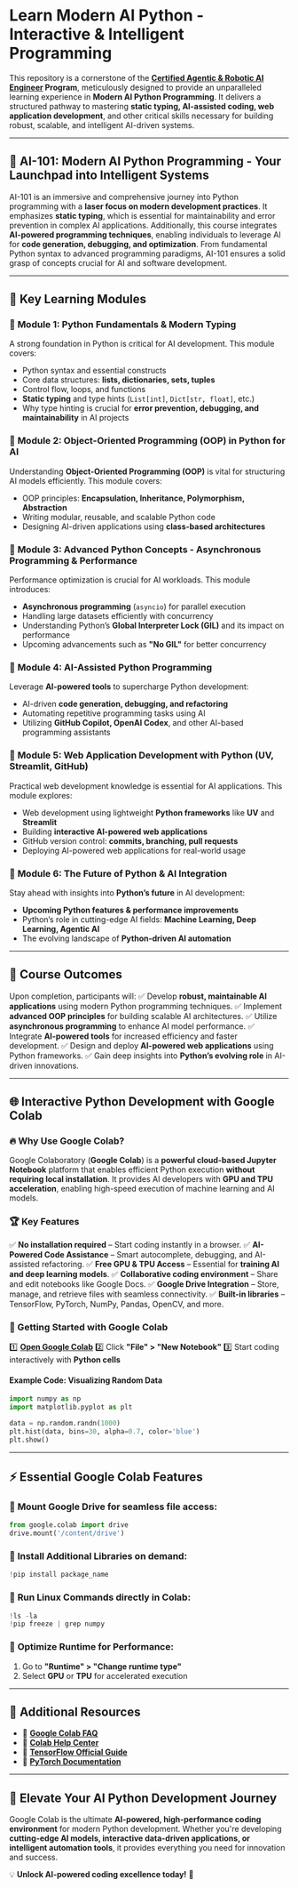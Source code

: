 # Learn Modern AI Python - Interactive & Intelligent Programming

This repository is a cornerstone of the **[Certified Agentic & Robotic AI Engineer](https://docs.google.com/document/d/15usu1hkrrRLRjcq_3nCTT-0ljEcgiC44iSdvdqrCprk/edit?usp=sharing) Program**, meticulously designed to provide an unparalleled learning experience in **Modern AI Python Programming**. It delivers a structured pathway to mastering **static typing, AI-assisted coding, web application development**, and other critical skills necessary for building robust, scalable, and intelligent AI-driven systems.

---

## 🚀 AI-101: Modern AI Python Programming - Your Launchpad into Intelligent Systems

AI-101 is an immersive and comprehensive journey into Python programming with a **laser focus on modern development practices**. It emphasizes **static typing**, which is essential for maintainability and error prevention in complex AI applications. Additionally, this course integrates **AI-powered programming techniques**, enabling individuals to leverage AI for **code generation, debugging, and optimization**. From fundamental Python syntax to advanced programming paradigms, AI-101 ensures a solid grasp of concepts crucial for AI and software development.

---

## 📌 Key Learning Modules

### 🔹 **Module 1: Python Fundamentals & Modern Typing**
A strong foundation in Python is critical for AI development. This module covers:
- Python syntax and essential constructs
- Core data structures: **lists, dictionaries, sets, tuples**
- Control flow, loops, and functions
- **Static typing** and type hints (`List[int]`, `Dict[str, float]`, etc.)
- Why type hinting is crucial for **error prevention, debugging, and maintainability** in AI projects

### 🔹 **Module 2: Object-Oriented Programming (OOP) in Python for AI**
Understanding **Object-Oriented Programming (OOP)** is vital for structuring AI models efficiently. This module covers:
- OOP principles: **Encapsulation, Inheritance, Polymorphism, Abstraction**
- Writing modular, reusable, and scalable Python code
- Designing AI-driven applications using **class-based architectures**

### 🔹 **Module 3: Advanced Python Concepts - Asynchronous Programming & Performance**
Performance optimization is crucial for AI workloads. This module introduces:
- **Asynchronous programming** (`asyncio`) for parallel execution
- Handling large datasets efficiently with concurrency
- Understanding Python’s **Global Interpreter Lock (GIL)** and its impact on performance
- Upcoming advancements such as **"No GIL"** for better concurrency

### 🔹 **Module 4: AI-Assisted Python Programming**
Leverage **AI-powered tools** to supercharge Python development:
- AI-driven **code generation, debugging, and refactoring**
- Automating repetitive programming tasks using AI
- Utilizing **GitHub Copilot, OpenAI Codex**, and other AI-based programming assistants

### 🔹 **Module 5: Web Application Development with Python (UV, Streamlit, GitHub)**
Practical web development knowledge is essential for AI applications. This module explores:
- Web development using lightweight **Python frameworks** like **UV** and **Streamlit**
- Building **interactive AI-powered web applications**
- GitHub version control: **commits, branching, pull requests**
- Deploying AI-powered web applications for real-world usage

### 🔹 **Module 6: The Future of Python & AI Integration**
Stay ahead with insights into **Python’s future** in AI development:
- **Upcoming Python features & performance improvements**
- Python’s role in cutting-edge AI fields: **Machine Learning, Deep Learning, Agentic AI**
- The evolving landscape of **Python-driven AI automation**

---

## 🎯 Course Outcomes

Upon completion, participants will:
✅ Develop **robust, maintainable AI applications** using modern Python programming techniques.
✅ Implement **advanced OOP principles** for building scalable AI architectures.
✅ Utilize **asynchronous programming** to enhance AI model performance.
✅ Integrate **AI-powered tools** for increased efficiency and faster development.
✅ Design and deploy **AI-powered web applications** using Python frameworks.
✅ Gain deep insights into **Python’s evolving role** in AI-driven innovations.

---

## 🌐 Interactive Python Development with Google Colab

### 🔥 Why Use Google Colab?
Google Colaboratory (**Google Colab**) is a **powerful cloud-based Jupyter Notebook** platform that enables efficient Python execution **without requiring local installation**. It provides AI developers with **GPU and TPU acceleration**, enabling high-speed execution of machine learning and AI models.

### 🏆 Key Features
✅ **No installation required** – Start coding instantly in a browser.
✅ **AI-Powered Code Assistance** – Smart autocomplete, debugging, and AI-assisted refactoring.
✅ **Free GPU & TPU Access** – Essential for **training AI and deep learning models**.
✅ **Collaborative coding environment** – Share and edit notebooks like Google Docs.
✅ **Google Drive Integration** – Store, manage, and retrieve files with seamless connectivity.
✅ **Built-in libraries** – TensorFlow, PyTorch, NumPy, Pandas, OpenCV, and more.

### 🚀 Getting Started with Google Colab
1️⃣ **[Open Google Colab](https://colab.research.google.com/)**
2️⃣ Click **"File" > "New Notebook"**
3️⃣ Start coding interactively with **Python cells**

#### Example Code: Visualizing Random Data
```python
import numpy as np
import matplotlib.pyplot as plt

data = np.random.randn(1000)
plt.hist(data, bins=30, alpha=0.7, color='blue')
plt.show()
```

---

## ⚡ Essential Google Colab Features

### 🔹 **Mount Google Drive** for seamless file access:
```python
from google.colab import drive
drive.mount('/content/drive')
```

### 🔹 **Install Additional Libraries** on demand:
```python
!pip install package_name
```

### 🔹 **Run Linux Commands** directly in Colab:
```python
!ls -la
!pip freeze | grep numpy
```

### 🔹 **Optimize Runtime for Performance:**
1. Go to **"Runtime" > "Change runtime type"**
2. Select **GPU** or **TPU** for accelerated execution

---

## 📖 Additional Resources
- 🔗 **[Google Colab FAQ](https://research.google.com/colaboratory/faq.html)**
- 🔗 **[Colab Help Center](https://support.google.com/colab/)**
- 🔗 **[TensorFlow Official Guide](https://www.tensorflow.org/guide/)**
- 🔗 **[PyTorch Documentation](https://pytorch.org/docs/stable/index.html)**

---

## 🚀 Elevate Your AI Python Development Journey
Google Colab is the ultimate **AI-powered, high-performance coding environment** for modern Python development. Whether you're developing **cutting-edge AI models, interactive data-driven applications, or intelligent automation tools**, it provides everything you need for innovation and success.

💡 **Unlock AI-powered coding excellence today!** 🚀

